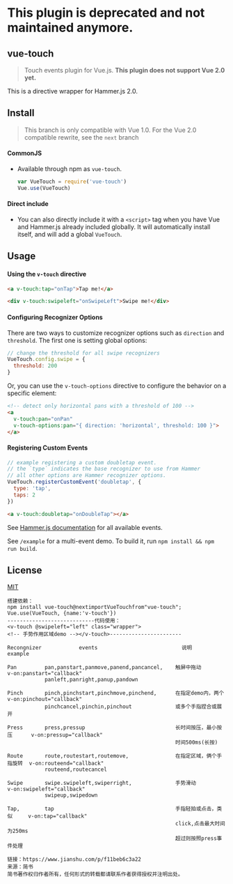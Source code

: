 # This plugin is deprecated and not maintained anymore.

## vue-touch

> Touch events plugin for Vue.js. **This plugin does not support Vue 2.0 yet.**

This is a directive wrapper for Hammer.js 2.0.

## Install

> This branch is only compatible with Vue 1.0. For the Vue 2.0 compatible rewrite, see the `next` branch

#### CommonJS

- Available through npm as `vue-touch`.

  ``` js
  var VueTouch = require('vue-touch')
  Vue.use(VueTouch)
  ```

#### Direct include

- You can also directly include it with a `<script>` tag when you have Vue and Hammer.js already included globally. It will automatically install itself, and will add a global `VueTouch`.

## Usage

#### Using the `v-touch` directive

``` html
<a v-touch:tap="onTap">Tap me!</a>

<div v-touch:swipeleft="onSwipeLeft">Swipe me!</div>
```

#### Configuring Recognizer Options

There are two ways to customize recognizer options such as `direction` and `threshold`. The first one is setting global options:

``` js
// change the threshold for all swipe recognizers
VueTouch.config.swipe = {
  threshold: 200
}
```

Or, you can use the `v-touch-options` directive to configure the behavior on a specific element:

``` html
<!-- detect only horizontal pans with a threshold of 100 -->
<a
  v-touch:pan="onPan"
  v-touch-options:pan="{ direction: 'horizontal', threshold: 100 }">
</a>
```

#### Registering Custom Events

``` js
// example registering a custom doubletap event.
// the `type` indicates the base recognizer to use from Hammer
// all other options are Hammer recognizer options.
VueTouch.registerCustomEvent('doubletap', {
  type: 'tap',
  taps: 2
})
```
``` html
<a v-touch:doubletap="onDoubleTap"></a>
```

See [Hammer.js documentation](http://hammerjs.github.io/getting-started/) for all available events.

See `/example` for a multi-event demo. To build it, run `npm install && npm run build`.

## License

[MIT](http://opensource.org/licenses/MIT)
```
搭建依赖：
npm install vue-touch@nextimportVueTouchfrom"vue-touch";
Vue.use(VueTouch, {name:'v-touch'})
----------------------------代码使用：
<v-touch @swipeleft="left" class="wrapper"> 
<!-- 手势作用区域demo --></v-touch>-----------------------

Recongnizer            events                           说明                      example

Pan         pan,panstart,panmove,panend,pancancel,    触屏中拖动               v-on:panstart="callback"
            panleft,panright,panup,pandown

Pinch       pinch,pinchstart,pinchmove,pinchend,      在指定demo内，两个       v-on:pinchout="callback"
            pinchcancel,pinchin,pinchout              或多个手指捏合或展开
            
Press       press,pressup                             长时间按压，最小按压      v-on:pressup="callback"
                                                      时间500ms(长按)
                                                      
Route       route,routestart,routemove,               在指定区域，俩个手指旋转  v-on:routeend="callback"
            routeend,routecancel
            
Swipe       swipe.swipeleft,swiperright,              手势滑动                v-on:swipeleft="callback"
            swipeup,swipedown
            
Tap,        tap                                       手指轻拍或点击，类似     v-on:tap="callback"
                                                      click,点击最大时间为250ms
                                                      超过则按照press事件处理

链接：https://www.jianshu.com/p/f11beb6c3a22
来源：简书
简书著作权归作者所有，任何形式的转载都请联系作者获得授权并注明出处。
```

